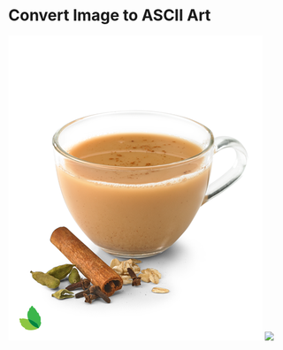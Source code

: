 # Convert Image to ASCII Art


<img src = "https://github.com/Priya96-sketch/Py-Scripts/blob/main/image-to-ASCII-art/chai.png">



<img src ="https://github.com/Priya96-sketch/Py-Scripts/blob/main/image-to-ASCII-art/image_to_ASCII_art.text">
